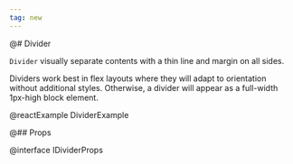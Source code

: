 ```yaml
---
tag: new
---
```


@# Divider

`Divider` visually separate contents with a thin line and margin on all sides.

Dividers work best in flex layouts where they will adapt to orientation without
additional styles. Otherwise, a divider will appear as a full-width 1px-high
block element.

@reactExample DividerExample

@## Props

@interface IDividerProps
